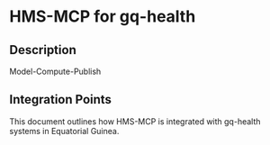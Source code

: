# HMS-MCP for gq-health

## Description

Model-Compute-Publish

## Integration Points

This document outlines how HMS-MCP is integrated with gq-health systems in Equatorial Guinea.

